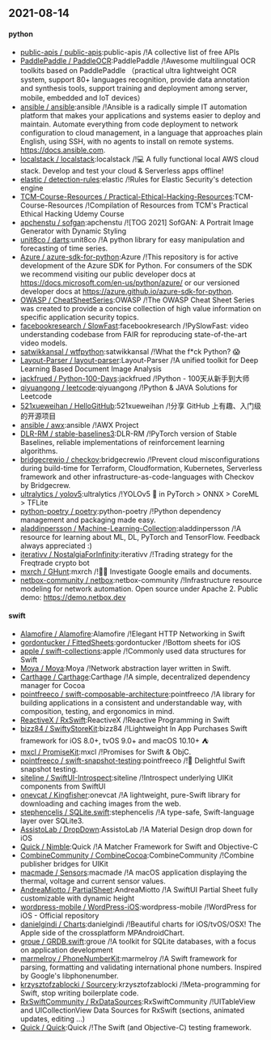 ## 2021-08-14

#### python
* [public-apis / public-apis](https://github.com/public-apis/public-apis):public-apis /!A collective list of free APIs
* [PaddlePaddle / PaddleOCR](https://github.com/PaddlePaddle/PaddleOCR):PaddlePaddle /!Awesome multilingual OCR toolkits based on PaddlePaddle （practical ultra lightweight OCR system, support 80+ languages recognition, provide data annotation and synthesis tools, support training and deployment among server, mobile, embedded and IoT devices）
* [ansible / ansible](https://github.com/ansible/ansible):ansible /!Ansible is a radically simple IT automation platform that makes your applications and systems easier to deploy and maintain. Automate everything from code deployment to network configuration to cloud management, in a language that approaches plain English, using SSH, with no agents to install on remote systems. https://docs.ansible.com.
* [localstack / localstack](https://github.com/localstack/localstack):localstack /!💻
A fully functional local AWS cloud stack. Develop and test your cloud & Serverless apps offline!
* [elastic / detection-rules](https://github.com/elastic/detection-rules):elastic /!Rules for Elastic Security's detection engine
* [TCM-Course-Resources / Practical-Ethical-Hacking-Resources](https://github.com/TCM-Course-Resources/Practical-Ethical-Hacking-Resources):TCM-Course-Resources /!Compilation of Resources from TCM's Practical Ethical Hacking Udemy Course
* [apchenstu / sofgan](https://github.com/apchenstu/sofgan):apchenstu /![TOG 2021] SofGAN: A Portrait Image Generator with Dynamic Styling
* [unit8co / darts](https://github.com/unit8co/darts):unit8co /!A python library for easy manipulation and forecasting of time series.
* [Azure / azure-sdk-for-python](https://github.com/Azure/azure-sdk-for-python):Azure /!This repository is for active development of the Azure SDK for Python. For consumers of the SDK we recommend visiting our public developer docs at https://docs.microsoft.com/en-us/python/azure/ or our versioned developer docs at https://azure.github.io/azure-sdk-for-python.
* [OWASP / CheatSheetSeries](https://github.com/OWASP/CheatSheetSeries):OWASP /!The OWASP Cheat Sheet Series was created to provide a concise collection of high value information on specific application security topics.
* [facebookresearch / SlowFast](https://github.com/facebookresearch/SlowFast):facebookresearch /!PySlowFast: video understanding codebase from FAIR for reproducing state-of-the-art video models.
* [satwikkansal / wtfpython](https://github.com/satwikkansal/wtfpython):satwikkansal /!What the f*ck Python?
😱
* [Layout-Parser / layout-parser](https://github.com/Layout-Parser/layout-parser):Layout-Parser /!A unified toolkit for Deep Learning Based Document Image Analysis
* [jackfrued / Python-100-Days](https://github.com/jackfrued/Python-100-Days):jackfrued /!Python - 100天从新手到大师
* [qiyuangong / leetcode](https://github.com/qiyuangong/leetcode):qiyuangong /!Python & JAVA Solutions for Leetcode
* [521xueweihan / HelloGitHub](https://github.com/521xueweihan/HelloGitHub):521xueweihan /!分享 GitHub 上有趣、入门级的开源项目
* [ansible / awx](https://github.com/ansible/awx):ansible /!AWX Project
* [DLR-RM / stable-baselines3](https://github.com/DLR-RM/stable-baselines3):DLR-RM /!PyTorch version of Stable Baselines, reliable implementations of reinforcement learning algorithms.
* [bridgecrewio / checkov](https://github.com/bridgecrewio/checkov):bridgecrewio /!Prevent cloud misconfigurations during build-time for Terraform, Cloudformation, Kubernetes, Serverless framework and other infrastructure-as-code-languages with Checkov by Bridgecrew.
* [ultralytics / yolov5](https://github.com/ultralytics/yolov5):ultralytics /!YOLOv5
🚀
in PyTorch > ONNX > CoreML > TFLite
* [python-poetry / poetry](https://github.com/python-poetry/poetry):python-poetry /!Python dependency management and packaging made easy.
* [aladdinpersson / Machine-Learning-Collection](https://github.com/aladdinpersson/Machine-Learning-Collection):aladdinpersson /!A resource for learning about ML, DL, PyTorch and TensorFlow. Feedback always appreciated :)
* [iterativv / NostalgiaForInfinity](https://github.com/iterativv/NostalgiaForInfinity):iterativv /!Trading strategy for the Freqtrade crypto bot
* [mxrch / GHunt](https://github.com/mxrch/GHunt):mxrch /!🕵️‍♂️
Investigate Google emails and documents.
* [netbox-community / netbox](https://github.com/netbox-community/netbox):netbox-community /!Infrastructure resource modeling for network automation. Open source under Apache 2. Public demo: https://demo.netbox.dev

#### swift
* [Alamofire / Alamofire](https://github.com/Alamofire/Alamofire):Alamofire /!Elegant HTTP Networking in Swift
* [gordontucker / FittedSheets](https://github.com/gordontucker/FittedSheets):gordontucker /!Bottom sheets for iOS
* [apple / swift-collections](https://github.com/apple/swift-collections):apple /!Commonly used data structures for Swift
* [Moya / Moya](https://github.com/Moya/Moya):Moya /!Network abstraction layer written in Swift.
* [Carthage / Carthage](https://github.com/Carthage/Carthage):Carthage /!A simple, decentralized dependency manager for Cocoa
* [pointfreeco / swift-composable-architecture](https://github.com/pointfreeco/swift-composable-architecture):pointfreeco /!A library for building applications in a consistent and understandable way, with composition, testing, and ergonomics in mind.
* [ReactiveX / RxSwift](https://github.com/ReactiveX/RxSwift):ReactiveX /!Reactive Programming in Swift
* [bizz84 / SwiftyStoreKit](https://github.com/bizz84/SwiftyStoreKit):bizz84 /!Lightweight In App Purchases Swift framework for iOS 8.0+, tvOS 9.0+ and macOS 10.10+
⛺
* [mxcl / PromiseKit](https://github.com/mxcl/PromiseKit):mxcl /!Promises for Swift & ObjC.
* [pointfreeco / swift-snapshot-testing](https://github.com/pointfreeco/swift-snapshot-testing):pointfreeco /!📸
Delightful Swift snapshot testing.
* [siteline / SwiftUI-Introspect](https://github.com/siteline/SwiftUI-Introspect):siteline /!Introspect underlying UIKit components from SwiftUI
* [onevcat / Kingfisher](https://github.com/onevcat/Kingfisher):onevcat /!A lightweight, pure-Swift library for downloading and caching images from the web.
* [stephencelis / SQLite.swift](https://github.com/stephencelis/SQLite.swift):stephencelis /!A type-safe, Swift-language layer over SQLite3.
* [AssistoLab / DropDown](https://github.com/AssistoLab/DropDown):AssistoLab /!A Material Design drop down for iOS
* [Quick / Nimble](https://github.com/Quick/Nimble):Quick /!A Matcher Framework for Swift and Objective-C
* [CombineCommunity / CombineCocoa](https://github.com/CombineCommunity/CombineCocoa):CombineCommunity /!Combine publisher bridges for UIKit
* [macmade / Sensors](https://github.com/macmade/Sensors):macmade /!A macOS application displaying the thermal, voltage and current sensor values.
* [AndreaMiotto / PartialSheet](https://github.com/AndreaMiotto/PartialSheet):AndreaMiotto /!A SwiftUI Partial Sheet fully customizable with dynamic height
* [wordpress-mobile / WordPress-iOS](https://github.com/wordpress-mobile/WordPress-iOS):wordpress-mobile /!WordPress for iOS - Official repository
* [danielgindi / Charts](https://github.com/danielgindi/Charts):danielgindi /!Beautiful charts for iOS/tvOS/OSX! The Apple side of the crossplatform MPAndroidChart.
* [groue / GRDB.swift](https://github.com/groue/GRDB.swift):groue /!A toolkit for SQLite databases, with a focus on application development
* [marmelroy / PhoneNumberKit](https://github.com/marmelroy/PhoneNumberKit):marmelroy /!A Swift framework for parsing, formatting and validating international phone numbers. Inspired by Google's libphonenumber.
* [krzysztofzablocki / Sourcery](https://github.com/krzysztofzablocki/Sourcery):krzysztofzablocki /!Meta-programming for Swift, stop writing boilerplate code.
* [RxSwiftCommunity / RxDataSources](https://github.com/RxSwiftCommunity/RxDataSources):RxSwiftCommunity /!UITableView and UICollectionView Data Sources for RxSwift (sections, animated updates, editing ...)
* [Quick / Quick](https://github.com/Quick/Quick):Quick /!The Swift (and Objective-C) testing framework.
